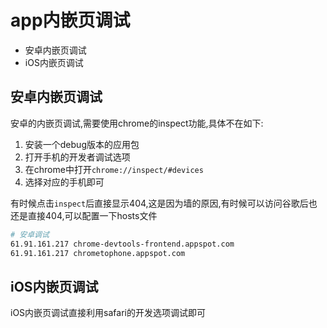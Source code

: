 # app内嵌页调试
- 安卓内嵌页调试
- iOS内嵌页调试

## 安卓内嵌页调试

安卓的内嵌页调试,需要使用chrome的inspect功能,具体不在如下:

1. 安装一个debug版本的应用包
1. 打开手机的开发者调试选项
2. 在chrome中打开`chrome://inspect/#devices`
3. 选择对应的手机即可

有时候点击`inspect`后直接显示404,这是因为墙的原因,有时候可以访问谷歌后也还是直接404,可以配置一下hosts文件

```bash
# 安卓调试
61.91.161.217 chrome-devtools-frontend.appspot.com
61.91.161.217 chrometophone.appspot.com

```

## iOS内嵌页调试

iOS内嵌页调试直接利用safari的开发选项调试即可

